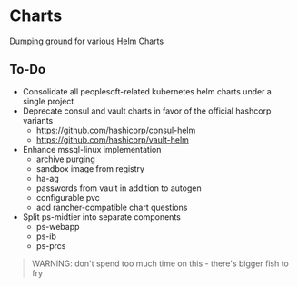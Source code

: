 # Charts

Dumping ground for various Helm Charts

## To-Do

- Consolidate all peoplesoft-related kubernetes helm charts under a single project
- Deprecate consul and vault charts in favor of the official hashcorp variants
  * https://github.com/hashicorp/consul-helm
  * https://github.com/hashicorp/vault-helm
- Enhance mssql-linux implementation
  * archive purging
  * sandbox image from registry
  * ha-ag
  * passwords from vault in addition to autogen
  * configurable pvc
  * add rancher-compatible chart questions
- Split ps-midtier into separate components
  * ps-webapp
  * ps-ib
  * ps-prcs

> WARNING: don't spend too much time on this - there's bigger fish to fry
